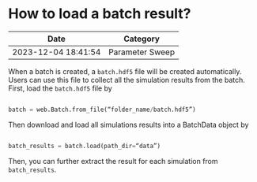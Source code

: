 # How to load a batch result?

| Date       | Category    |
|------------|-------------|
| 2023-12-04 18:41:54 | Parameter Sweep |


When a batch is created, a `batch.hdf5` file will be created automatically. Users can use this file to collect all the simulation results from the batch. First, load the `batch.hdf5` file by



```python

batch = web.Batch.from_file(“folder_name/batch.hdf5”)

```



Then download and load all simulations results into a BatchData object by



```python

batch_results = batch.load(path_dir=“data”)

```



Then, you can further extract the result for each simulation from `batch_results`.

